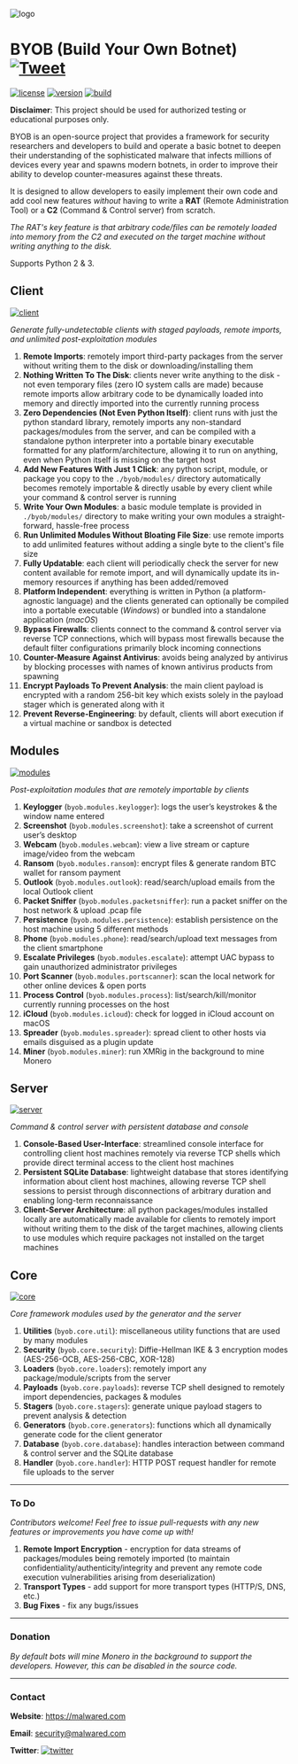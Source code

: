 ![logo](https://malwared.com/wp-content/uploads/2018/09/byob_black-06.png)
# BYOB (Build Your Own Botnet) [![Tweet](https://img.shields.io/twitter/url/http/shields.io.svg?style=social)](https://twitter.com/intent/tweet?text=BYOB%20(Build%20Your%20Own%20Botnet)&url=https://github.com/malwaredllc/byob&via=malwaredllc&hashtags=botnet,python,infosec,github)
[![license](https://img.shields.io/badge/license-GPL-brightgreen.svg)](https://github.com/malwaredllc/byob/blob/master/LICENSE)
[![version](https://img.shields.io/badge/version-0.6-lightgrey.svg)](https://github.com/malwaredllc/byob)
[![build](https://img.shields.io/travis/com/malwaredllc/byob/master.svg)](https://travis-ci.com/malwaredllc/byob.svg?branch=master)


__Disclaimer__: This project should be used for authorized testing or educational purposes only.

BYOB is an open-source project that provides a framework for security researchers and developers 
to build and operate a basic botnet to deepen their understanding of the sophisticated malware 
that infects millions of devices every year and spawns modern botnets, in order to improve their 
ability to develop counter-measures against these threats. 

It is designed to allow developers to easily implement their own code and add cool new
features *without* having to write a **RAT** (Remote Administration Tool) or a
**C2** (Command & Control server) from scratch.

*The RAT's key feature is that arbitrary code/files can be remotely loaded into memory
from the C2 and executed on the target machine without writing anything to the disk.*

Supports Python 2 & 3.

## Client
[![client](https://img.shields.io/badge/byob-client-blue.svg)](https://github.com/colental/byob/blob/master/byob/core/payloads.py)

*Generate fully-undetectable clients with staged payloads, remote imports, and unlimited post-exploitation modules*

1) __Remote Imports__: remotely import third-party packages from the server without writing them 
to the disk or downloading/installing them
2) __Nothing Written To The Disk__: clients never write anything to the disk - not even temporary files (zero IO
system calls are made) because remote imports allow arbitrary code to be 
dynamically loaded into memory and directly imported into the currently running 
process
3) __Zero Dependencies (Not Even Python Itself)__: client runs with just the python standard library, remotely imports any non-standard
packages/modules from the server, and can be compiled with a standalone python 
interpreter into a portable binary executable formatted for any platform/architecture,
allowing it to run on anything, even when Python itself is missing on the target host
4) __Add New Features With Just 1 Click__: any python script, module, or package you copy to the `./byob/modules/` directory
automatically becomes remotely importable & directly usable by every client while 
your command & control server is running
5) __Write Your Own Modules__: a basic module template is provided in `./byob/modules/` directory to make writing
your own modules a straight-forward, hassle-free process
6) __Run Unlimited Modules Without Bloating File Size__: use remote imports to add unlimited features without adding a single byte to the
client's file size 
7) __Fully Updatable__: each client will periodically check the server for new content available for
remote import, and will dynamically update its in-memory resources
if anything has been added/removed
8) __Platform Independent__: everything is written in Python (a platform-agnostic language) and the clients
generated can optionally be compiled into a portable executable (*Windows*) or
bundled into a standalone application (*macOS*)
9) __Bypass Firewalls__: clients connect to the command & control server via reverse TCP connections, which
will bypass most firewalls because the default filter configurations primarily
block incoming connections
10) __Counter-Measure Against Antivirus__: avoids being analyzed by antivirus by blocking processes with names of known antivirus
products from spawning
11) __Encrypt Payloads To Prevent Analysis__: the main client payload is encrypted with a random 256-bit key which exists solely
in the payload stager which is generated along with it
12) __Prevent Reverse-Engineering__: by default, clients will abort execution if a virtual machine or sandbox is detected

## Modules
[![modules](https://img.shields.io/badge/byob-modules-blue.svg)](https://github.com/colental/byob/blob/master/byob/modules)

*Post-exploitation modules that are remotely importable by clients*

1) __Keylogger__ (`byob.modules.keylogger`): logs the user’s keystrokes & the window name entered
2) __Screenshot__ (`byob.modules.screenshot`): take a screenshot of current user’s desktop
3) __Webcam__ (`byob.modules.webcam`): view a live stream or capture image/video from the webcam
4) __Ransom__ (`byob.modules.ransom`): encrypt files & generate random BTC wallet for ransom payment
5) __Outlook__ (`byob.modules.outlook`): read/search/upload emails from the local Outlook client
6) __Packet Sniffer__ (`byob.modules.packetsniffer`): run a packet sniffer on the host network & upload .pcap file
7) __Persistence__ (`byob.modules.persistence`): establish persistence on the host machine using 5 different methods
8) __Phone__ (`byob.modules.phone`): read/search/upload text messages from the client smartphone
9) __Escalate Privileges__ (`byob.modules.escalate`): attempt UAC bypass to gain unauthorized administrator privileges
10) __Port Scanner__ (`byob.modules.portscanner`): scan the local network for other online devices & open ports
11) __Process Control__ (`byob.modules.process`): list/search/kill/monitor currently running processes on the host
12) __iCloud__ (`byob.modules.icloud`): check for logged in iCloud account on macOS
13) __Spreader__ (`byob.modules.spreader`): spread client to other hosts via emails disguised as a plugin update
14) __Miner__ (`byob.modules.miner`): run XMRig in the background to mine Monero

## Server
[![server](https://img.shields.io/badge/byob-server-blue.svg)](https://github.com/colental/byob/blob/master/byob/server.py)

*Command & control server with persistent database and console*

1) __Console-Based User-Interface__: streamlined console interface for controlling client host machines remotely via
reverse TCP shells which provide direct terminal access to the client host machines
2) __Persistent SQLite Database__: lightweight database that stores identifying information about client host machines,
allowing reverse TCP shell sessions to persist through disconnections of arbitrary
duration and enabling long-term reconnaissance
3) __Client-Server Architecture__: all python packages/modules installed locally are automatically made available for clients 
to remotely import without writing them to the disk of the target machines, allowing clients to use modules which require
packages not installed on the target machines

## Core
[![core](https://img.shields.io/badge/byob-core-blue.svg)](https://github.com/colental/byob/blob/master/byob/core)

*Core framework modules used by the generator and the server*

1) __Utilities__ (`byob.core.util`): miscellaneous utility functions that are used by many modules
2) __Security__ (`byob.core.security`): Diffie-Hellman IKE & 3 encryption modes (AES-256-OCB, AES-256-CBC, XOR-128)
3) __Loaders__ (`byob.core.loaders`): remotely import any package/module/scripts from the server
4) __Payloads__ (`byob.core.payloads`): reverse TCP shell designed to remotely import dependencies, packages & modules
5) __Stagers__ (`byob.core.stagers`): generate unique payload stagers to prevent analysis & detection   
6) __Generators__ (`byob.core.generators`): functions which all dynamically generate code for the client generator
7) __Database__ (`byob.core.database`): handles interaction between command & control server and the SQLite database
8) __Handler__ (`byob.core.handler`): HTTP POST request handler for remote file uploads to the server

________________________________________________________________________________________________

### To Do

*Contributors welcome! Feel free to issue pull-requests with any new features or improvements you have come up with!*

1) __Remote Import Encryption__ - encryption for data streams of packages/modules being remotely imported (to maintain confidentiality/authenticity/integrity and prevent any remote code execution vulnerabilities arising from deserialization)
2) __Transport Types__ - add support for more transport types (HTTP/S, DNS, etc.)
3) __Bug Fixes__ - fix any bugs/issues
________________________________________________________________________________________________


### Donation

*By default bots will mine Monero in the background to support the developers. However, this can be disabled in the source code.*
________________________________________________________________________________________________

### Contact

__Website__: https://malwared.com

__Email__: security@malwared.com

__Twitter__: [![twitter](https://img.shields.io/twitter/url/http/shields.io.svg?style=social)](https://twitter.com/malwaredllc)
